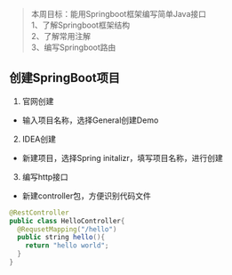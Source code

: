 > 本周目标：能用Springboot框架编写简单Java接口  
> 1、了解Springboot框架结构  
> 2、了解常用注解  
> 3、编写Springboot路由
## 创建SpringBoot项目
1. 官网创建
- 输入项目名称，选择General创建Demo
2. IDEA创建
- 新建项目，选择Spring initalizr，填写项目名称，进行创建
3. 编写http接口
- 新建controller包，方便识别代码文件
```java
@RestController
public class HelloController{
  @RequsetMapping("/hello")
  public string hello(){
    return "hello world";
  }  
}
```

